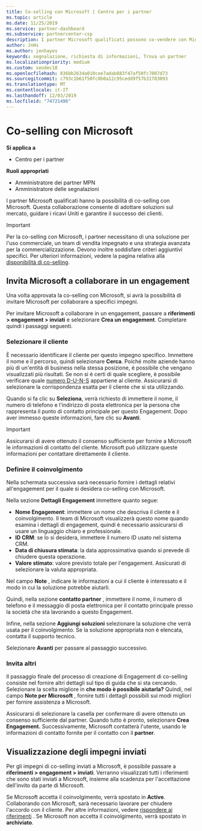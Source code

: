 ```yaml
---
title: Co-selling con Microsoft | Centro per i partner
ms.topic: article
ms.date: 11/25/2019
ms.service: partner-dashboard
ms.subservice: partnercenter-csp
description: I partner Microsoft qualificati possono co-vendere con Microsoft. Scopri come definire gli impegni, invitare Microsoft a collaborare o visualizzare gli impegni inviati.
author: JnHs
ms.author: jenhayes
keywords: segnalazione, richiesta di informazioni, Trova un partner
ms.localizationpriority: medium
ms.custom: seodec18
ms.openlocfilehash: 836bb2634a010cee7adab883f47af50fc7007d73
ms.sourcegitcommit: c793c1b61f50fc0b0a12c95cedd9f57b31703093
ms.translationtype: MT
ms.contentlocale: it-IT
ms.lasthandoff: 12/03/2019
ms.locfileid: "74721496"
---
```

# <a name="co-sell-with-microsoft"></a>Co-selling con Microsoft

**Si applica a**

-  Centro per i partner

**Ruoli appropriati**

- Amministratore dei partner MPN
- Amministratore delle segnalazioni

I partner Microsoft qualificati hanno la possibilità di co-selling con Microsoft. Questa collaborazione consente di adottare soluzioni sul mercato, guidare i ricavi Uniti e garantire il successo dei clienti.

> [!IMPORTANT]
> Per la co-selling con Microsoft, i partner necessitano di una soluzione per l'uso commerciale, un team di vendita impegnato e una strategia avanzata per la commercializzazione. Devono inoltre soddisfare criteri aggiuntivi specifici. Per ulteriori informazioni, vedere la pagina relativa alla [disponibilità di co-selling](https://partner.microsoft.com/reach-customers/selling-with-microsoft#become-ready).

## <a name="invite-microsoft-to-collaborate-on-an-engagement"></a>Invita Microsoft a collaborare in un engagement

Una volta approvata la co-selling con Microsoft, si avrà la possibilità di invitare Microsoft per collaborare a specifici impegni.

Per invitare Microsoft a collaborare in un engagement, passare a **riferimenti > engagement > inviati** e selezionare **Crea un engagement**. Completare quindi i passaggi seguenti.

### <a name="select-your-customer"></a>Selezionare il cliente

È necessario identificare il cliente per questo impegno specifico. Immettere il nome e il percorso, quindi selezionare **Cerca**. Poiché molte aziende hanno più di un'entità di business nella stessa posizione, è possibile che vengano visualizzati più risultati. Se non si è certi di quale scegliere, è possibile verificare quale [numero D-U-N-S](https://www.dnb.com/duns-number.html) appartiene al cliente. Assicurarsi di selezionare la corrispondenza esatta per il cliente che si sta utilizzando. 

Quando si fa clic su **Seleziona**, verrà richiesto di immettere il nome, il numero di telefono e l'indirizzo di posta elettronica per la persona che rappresenta il punto di contatto principale per questo Engagement. Dopo aver immesso queste informazioni, fare clic su **Avanti**.

> [!IMPORTANT]
> Assicurarsi di avere ottenuto il consenso sufficiente per fornire a Microsoft le informazioni di contatto del cliente. Microsoft può utilizzare queste informazioni per contattare direttamente il cliente.

### <a name="define-your-engagement"></a>Definire il coinvolgimento

Nella schermata successiva sarà necessario fornire i dettagli relativi all'engagement per il quale si desidera co-selling con Microsoft.

Nella sezione **Dettagli Engagement** immettere quanto segue:
- **Nome Engagement**: immettere un nome che descriva il cliente e il coinvolgimento. Il team di Microsoft visualizzerà questo nome quando esamina i dettagli di engagement, quindi è necessario assicurarsi di usare un linguaggio chiaro e professionale.
- **ID CRM**: se lo si desidera, immettere il numero ID usato nel sistema CRM.
- **Data di chiusura stimata**: la data approssimativa quando si prevede di chiudere questa operazione.
- **Valore stimato**: valore previsto totale per l'engagement. Assicurati di selezionare la valuta appropriata.

Nel campo **Note** , indicare le informazioni a cui il cliente è interessato e il modo in cui la soluzione potrebbe aiutarli.

 Quindi, nella sezione **contatto partner** , immettere il nome, il numero di telefono e il messaggio di posta elettronica per il contatto principale presso la società che sta lavorando a questo Engagement.

Infine, nella sezione **Aggiungi soluzioni** selezionare la soluzione che verrà usata per il coinvolgimento. Se la soluzione appropriata non è elencata, contatta il supporto tecnico.

Selezionare **Avanti** per passare al passaggio successivo.

### <a name="invite-others"></a>Invita altri

Il passaggio finale del processo di creazione di Engagement di co-selling consiste nel fornire altri dettagli sul tipo di guida che si sta cercando. Selezionare la scelta migliore in **che modo è possibile aiutarla?** Quindi, nel campo **Note per Microsoft** , fornire tutti i dettagli possibili sui modi migliori per fornire assistenza a Microsoft.

Assicurarsi di selezionare la casella per confermare di avere ottenuto un consenso sufficiente dal partner. Quando tutto è pronto, selezionare **Crea Engagement.** Successivamente, Microsoft contatterà l'utente, usando le informazioni di contatto fornite per il contatto con il **partner**.

## <a name="viewing-your-sent-engagements"></a>Visualizzazione degli impegni inviati

Per gli impegni di co-selling inviati a Microsoft, è possibile passare a **riferimenti > engagement > inviati**. Verranno visualizzati tutti i riferimenti che sono stati inviati a Microsoft, insieme alla scadenza per l'accettazione dell'invito da parte di Microsoft.

Se Microsoft accetta il coinvolgimento, verrà spostato in **Active**. Collaborando con Microsoft, sarà necessario lavorare per chiudere l'accordo con il cliente. Per altre informazioni, vedere [rispondere ai riferimenti](responding-to-referrals.md) . Se Microsoft non accetta il coinvolgimento, verrà spostato in **archiviato**.

